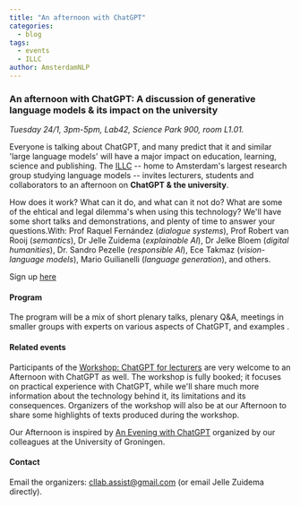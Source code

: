 ```yaml
---
title: "An afternoon with ChatGPT"
categories:
  - blog
tags:
  - events
  - ILLC
author: AmsterdamNLP
---
```


### An afternoon with ChatGPT: A discussion of generative language models & its impact on the university
*Tuesday 24/1, 3pm-5pm, Lab42, Science Park 900, room L1.01.*

Everyone is talking about ChatGPT, and many predict that it and similar 'large language models' will have a major impact on education, learning, science and publishing. The [ILLC](http://www.illc.uva.nl) -- home to Amsterdam's largest research group studying language models -- invites lecturers, students and collaborators to an afternoon on **ChatGPT & the university**. 

How does it work? What can it do, and what can it not do? What are some of the ehtical and legal dilemma's when using this technology? We'll have some short talks and demonstrations, and plenty of time to answer your questions.With: Prof Raquel Fernández (*dialogue systems*), Prof Robert van Rooij (*semantics*), Dr Jelle Zuidema (*explainable AI*), Dr Jelke Bloem (*digital humanities*), Dr. Sandro Pezelle (*responsible AI*), Ece Takmaz (*vision-language models*), Mario Guilianelli (*language generation*), and others.

Sign up [here](https://forms.office.com/Pages/ResponsePage.aspx?id=zcrxoIxhA0S5RXb7PWh05ezVLS-twDBMsISMWB06OgRUQlJQVUc2SURQWjdFUldKWlY1QTA5TU4zMS4u)

#### Program

The program will be a mix of short plenary talks, plenary Q&A, meetings in smaller groups with experts on various aspects of ChatGPT, and examples .

#### Related events

Participants of the [Workshop: ChatGPT for lecturers](https://medewerker.uva.nl/en/science/content-secured/events/2023/01/workshop-chatgpt-for-lecturers.html?origin=HC8DW6SBTu%2B5jadW4gm5wg&cb) are very welcome to an Afternoon with ChatGPT as well. The workshop is fully booked; it focuses on practical experience with ChatGPT, while we'll share much more information about the technology behind it, its limitations and its consequences. Organizers of the workshop will also be at our Afternoon to share some highlights of texts produced during the workshop.

Our Afternoon is inspired by [An Evening with ChatGPT](https://www.rug.nl/society-business/schools/jantina-tammes/calendar/an-evening-with-chatgpt) organized by our colleagues at the University of Groningen.

#### Contact

Email the organizers: cllab.assist@gmail.com (or email Jelle Zuidema directly).




